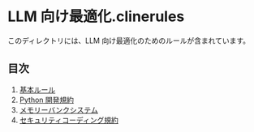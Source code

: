 # LLM 向け最適化.clinerules

このディレクトリには、LLM 向け最適化のためのルールが含まれています。

## 目次

1. [基本ルール](1-basicrules.md)
2. [Python 開発規約](2-python-development.md)
3. [メモリーバンクシステム](3-memory-bank-system.md)
4. [セキュリティコーディング規約](4-secure-coding.md)
